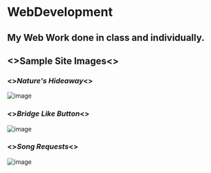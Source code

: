 # WebDevelopment
## My Web Work done in class and individually. 
## <>Sample Site Images<>
### <>*Nature's Hideaway*<>
![image](https://user-images.githubusercontent.com/75819639/234446529-4c7207bc-d85e-44dc-bacf-32487fd77927.png)

### <>*Bridge Like Button*<>
![image](https://user-images.githubusercontent.com/75819639/234446597-627e4614-9d2a-4eee-9eb5-cbda9c7bc894.png)

### <>*Song Requests*<>
![image](https://user-images.githubusercontent.com/75819639/234446697-45a2324f-6daa-4c3f-92a0-905a867e6e0c.png)
